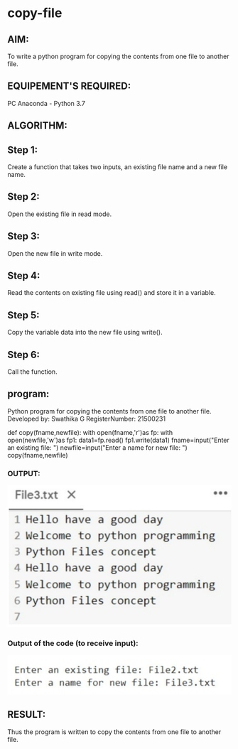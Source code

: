 # copy-file
## AIM:
To write a python program for copying the contents from one file to another file.
## EQUIPEMENT'S REQUIRED: 
PC
Anaconda - Python 3.7
## ALGORITHM: 
## Step 1:
Create a function that takes two inputs, an existing file name and a new file name.

## Step 2:
Open the existing file in read mode.

## Step 3:
Open the new file in write mode.

## Step 4:
Read the contents on existing file using read() and store it in a variable.

## Step 5:
Copy the variable data into the new file using write().

## Step 6:
Call the function.

## program:

Python program for copying the contents from one file to another file.
Developed by: Swathika G
RegisterNumber: 21500231

def copy(fname,newfile):
  with open(fname,'r')as fp:
    with open(newfile,'w')as fp1:
      data1=fp.read()
      fp1.write(data1)
fname=input("Enter an existing file: ")
newfile=input("Enter a name for new file: ")
copy(fname,newfile)

### OUTPUT:

![output](./py2.1.png)
### Output of the code (to receive input):
![output](./py2.2.png)

## RESULT:
Thus the program is written to copy the contents from one file to another file.